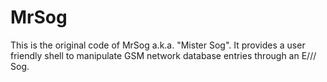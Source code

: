 # MrSog

This is the original code of MrSog a.k.a. "Mister Sog".  It provides a user
friendly shell to manipulate GSM network database entries through an E/// Sog.
